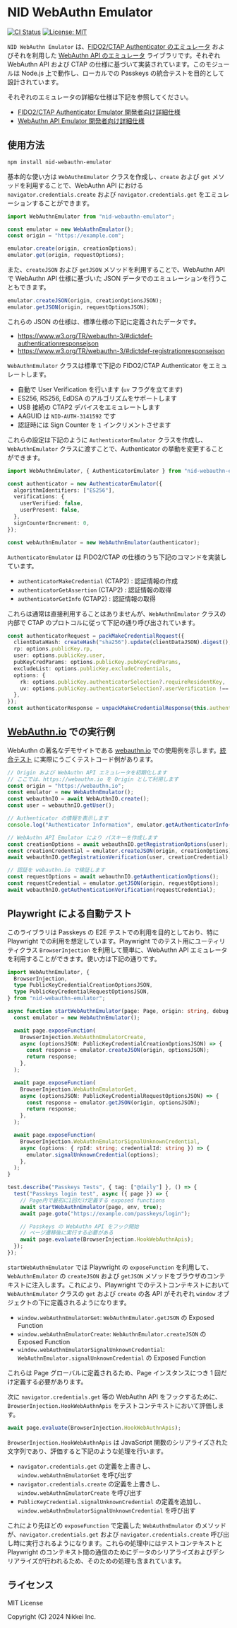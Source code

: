 # NID WebAuthn Emulator

[![CI Status](https://github.com/Nikkei/nid-webauthn-emulator/actions/workflows/ci.yml/badge.svg)](https://github.com/Nikkei/nid-webauthn-emulator/actions/workflows/ci.yml)
[![License: MIT](https://img.shields.io/badge/License-MIT-yellow.svg)](https://opensource.org/licenses/MIT)

`NID WebAuthn Emulator` は、[FIDO2/CTAP Authenticator のエミュレータ](src/authenticator/authenticator-emulator.ts) およびそれを利用した [WebAuthn API のエミュレータ](src/webauthn/webauthn-emulator.ts) ライブラリです。それぞれ WebAuthn API および CTAP の仕様に基づいて実装されています。このモジュールは Node.js 上で動作し、ローカルでの Passkeys の統合テストを目的として設計されています。

それぞれのエミュレータの詳細な仕様は下記を参照してください。

- [FIDO2/CTAP Authenticator Emulator 開発者向け詳細仕様](docs/authenticator-emulator.md)
- [WebAuthn API Emulator 開発者向け詳細仕様](docs/webauthn-emulator.md)

## 使用方法

```bash
npm install nid-webauthn-emulator
```

基本的な使い方は `WebAuthnEmulator` クラスを作成し、`create` および `get` メソッドを利用することで、WebAuthn API における `navigator.credentials.create` および `navigator.credentials.get` をエミュレーションすることができます。

```TypeScript
import WebAuthnEmulator from "nid-webauthn-emulator";

const emulator = new WebAuthnEmulator();
const origin = "https://example.com";

emulator.create(origin, creationOptions);
emulator.get(origin, requestOptions);
```

また、`createJSON` および `getJSON` メソッドを利用することで、WebAuthn API で WebAuthn API 仕様に基づいた JSON データでのエミュレーションを行うこともできます。

```TypeScript
emulator.createJSON(origin, creationOptionsJSON);
emulator.getJSON(origin, requestOptionsJSON);
```

これらの JSON の仕様は、標準仕様の下記に定義されたデータです。

- <https://www.w3.org/TR/webauthn-3/#dictdef-authenticationresponsejson>
- <https://www.w3.org/TR/webauthn-3/#dictdef-registrationresponsejson>

`WebAuthnEmulator` クラスは標準で下記の FIDO2/CTAP Authenticator をエミュレートします。

- 自動で User Verification を行います (`uv` フラグを立てます)
- ES256, RS256, EdDSA のアルゴリズムをサポートします
- USB 接続の CTAP2 デバイスをエミュレートします
- AAGUID は `NID-AUTH-3141592` です
- 認証時には Sign Counter を `1` インクリメントさせます

これらの設定は下記のように `AuthenticatorEmulator` クラスを作成し、`WebAuthnEmulator` クラスに渡すことで、Authenticator の挙動を変更することができます。

```TypeScript
import WebAuthnEmulator, { AuthenticatorEmulator } from "nid-webauthn-emulator";

const authenticator = new AuthenticatorEmulator({
  algorithmIdentifiers: ["ES256"],
  verifications: {
    userVerified: false,
    userPresent: false,
  },
  signCounterIncrement: 0,
});

const webAuthnEmulator = new WebAuthnEmulator(authenticator);
```

`AuthenticatorEmulator` は FIDO2/CTAP の仕様のうち下記のコマンドを実装しています。

- `authenticatorMakeCredential` (CTAP2) : 認証情報の作成
- `authenticatorGetAssertion` (CTAP2) : 認証情報の取得
- `authenticatorGetInfo` (CTAP2) : 認証情報の取得

これらは通常は直接利用することはありませんが、`WebAuthnEmulator` クラスの内部で CTAP のプロトコルに従って下記の通り呼び出されています。

```TypeScript
const authenticatorRequest = packMakeCredentialRequest({
  clientDataHash: createHash("sha256").update(clientDataJSON).digest(),
  rp: options.publicKey.rp,
  user: options.publicKey.user,
  pubKeyCredParams: options.publicKey.pubKeyCredParams,
  excludeList: options.publicKey.excludeCredentials,
  options: {
    rk: options.publicKey.authenticatorSelection?.requireResidentKey,
    uv: options.publicKey.authenticatorSelection?.userVerification !== "discouraged",
  },
});
const authenticatorResponse = unpackMakeCredentialResponse(this.authenticator.command(authenticatorRequest));
```

## [WebAuthn.io](https://webauthn.io/) での実行例

WebAuthn の著名なデモサイトである [webauthn.io](https://webauthn.io/) での使用例を示します。[統合テスト](spec/integration/integration.spec.ts) に実際にうごくテストコード例があります。

```TypeScript
// Origin および WebAuthn API エミュレータを初期化します
// ここでは、https://webauthn.io を Origin として利用します
const origin = "https://webauthn.io";
const emulator = new WebAuthnEmulator();
const webauthnIO = await WebAuthnIO.create();
const user = webauthnIO.getUser();

// Authenticator の情報を表示します
console.log("Authenticator Information", emulator.getAuthenticatorInfo());

// WebAuthn API Emulator により パスキーを作成します
const creationOptions = await webauthnIO.getRegistrationOptions(user);
const creationCredential = emulator.createJSON(origin, creationOptions);
await webauthnIO.getRegistrationVerification(user, creationCredential);

// 認証を webauthn.io で検証します
const requestOptions = await webauthnIO.getAuthenticationOptions();
const requestCredential = emulator.getJSON(origin, requestOptions);
await webauthnIO.getAuthenticationVerification(requestCredential);
```

## Playwright による自動テスト

このライブラリは Passkeys の E2E テストでの利用を目的としており、特に Playwright での利用を想定しています。Playwright でのテスト用にユーティリティクラス `BrowserInjection` を利用して簡単に、WebAuthn API エミュレータを利用することができます。使い方は下記の通りです。

```TypeScript
import WebAuthnEmulator, {
  BrowserInjection,
  type PublicKeyCredentialCreationOptionsJSON,
  type PublicKeyCredentialRequestOptionsJSON,
} from "nid-webauthn-emulator";

async function startWebAuthnEmulator(page: Page, origin: string, debug = false) {
  const emulator = new WebAuthnEmulator();

  await page.exposeFunction(
    BrowserInjection.WebAuthnEmulatorCreate,
    async (optionsJSON: PublicKeyCredentialCreationOptionsJSON) => {
      const response = emulator.createJSON(origin, optionsJSON);
      return response;
    },
  );

  await page.exposeFunction(
    BrowserInjection.WebAuthnEmulatorGet,
    async (optionsJSON: PublicKeyCredentialRequestOptionsJSON) => {
      const response = emulator.getJSON(origin, optionsJSON);
      return response;
    },
  );

  await page.exposeFunction(
    BrowserInjection.WebAuthnEmulatorSignalUnknownCredential,
    async (options: { rpId: string; credentialId: string }) => {
      emulator.signalUnknownCredential(options);
    },
  );
}

test.describe("Passkeys Tests", { tag: ["@daily"] }, () => {
  test("Passkeys login test", async ({ page }) => {
    // Page内で最初に1回だけ定義する exposed functions
    await startWebAuthnEmulator(page, env, true);
    await page.goto("https://example.com/passkeys/login");

    // Passkeys の WebAuthn API をフック開始
    // ページ遷移後に実行する必要がある
    await page.evaluate(BrowserInjection.HookWebAuthnApis);
  });
});
```

`startWebAuthnEmulator` では Playwright の `exposeFunction` を利用して、`WebAuthnEmulator` の `createJSON` および `getJSON` メソッドをブラウザのコンテキストに注入します。これにより、Playwright でのテストコンテキストにおいて `WebAuthnEmulator` クラスの `get` および `create` の各 API がそれぞれ `window` オブジェクトの下に定義されるようになります。

- `window.webAuthnEmulatorGet`: `WebAuthnEmulator.getJSON` の Exposed Function
- `window.webAuthnEmulatorCreate`: `WebAuthnEmulator.createJSON` の Exposed Function
- `window.webAuthnEmulatorSignalUnknownCredential`: `WebAuthnEmulator.signalUnknownCredential` の Exposed Function

これらは Page グローバルに定義されるため、Page インスタンスにつき 1 回だけ定義する必要があります。

次に `navigator.credentials.get` 等の WebAuthn API をフックするために、`BrowserInjection.HookWebAuthnApis` をテストコンテキストにおいて評価します。

```TypeScript
await page.evaluate(BrowserInjection.HookWebAuthnApis);
```

`BrowserInjection.HookWebAuthnApis` は JavaScript 関数のシリアライズされた文字列であり、評価すると下記のような処理を行います。

- `navigator.credentials.get` の定義を上書きし、`window.webAuthnEmulatorGet` を呼び出す
- `navigator.credentials.create` の定義を上書きし、`window.webAuthnEmulatorCreate` を呼び出す
- `PublicKeyCredential.signalUnknownCredential` の定義を追加し、`window.webAuthnEmulatorSignalUnknownCredential` を呼び出す

これにより先ほどの `exposeFunction` で定義した `WebAuthnEmulator` のメソッドが、`navigator.credentials.get` および `navigator.credentials.create` 呼び出し時に実行されるようになります。これらの処理中にはテストコンテキストと Playwright のコンテキスト間の通信のためにデータのシリアライズおよびデシリアライズが行われるため、そのための処理も含まれています。

## ライセンス

MIT License

Copyright (C) 2024 Nikkei Inc.
